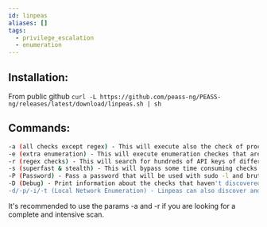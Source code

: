 ```yaml
---
id: linpeas
aliases: []
tags:
  - privilege_escalation
  - enumeration
---
```


## Installation:

From public github
`curl -L https://github.com/peass-ng/PEASS-ng/releases/latest/download/linpeas.sh | sh`

## Commands:

   ```bash
   -a (all checks except regex) - This will execute also the check of processes during 1 min, will search more possible hashes inside files, and brute-force each user using su with the top2000 passwords.
   -e (extra enumeration) - This will execute enumeration checkes that are avoided by default
   -r (regex checks) - This will search for hundreds of API keys of different platforms in the Filesystem
   -s (superfast & stealth) - This will bypass some time consuming checks - Stealth mode (Nothing will be written to disk)
   -P (Password) - Pass a password that will be used with sudo -l and bruteforcing other users
   -D (Debug) - Print information about the checks that haven't discovered anything and about the time each check took
   -d/-p/-i/-t (Local Network Enumeration) - Linpeas can also discover and port-scan local networks
   ```

It's recommended to use the params -a and -r if you are looking for a complete and intensive scan.
